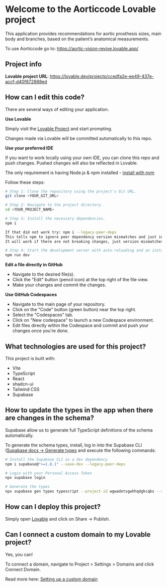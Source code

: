 # Welcome to the Aorticcode Lovable project

This application provides recommendations for aortic prosthesis sizes, main body and branches, based on the patient’s anatomical measurements.

To use Aorticcode go to: https://aortic-vision-revive.lovable.app/

## Project info

**Lovable project URL**: https://lovable.dev/projects/ccedfa2e-ee49-437e-accf-d40f872888ed

## How can I edit this code?

There are several ways of editing your application.

**Use Lovable**

Simply visit the [Lovable Project](https://lovable.dev/projects/ccedfa2e-ee49-437e-accf-d40f872888ed) and start prompting.

Changes made via Lovable will be committed automatically to this repo.

**Use your preferred IDE**

If you want to work locally using your own IDE, you can clone this repo and push changes. Pushed changes will also be reflected in Lovable.

The only requirement is having Node.js & npm installed - [install with nvm](https://github.com/nvm-sh/nvm#installing-and-updating)

Follow these steps:

```sh
# Step 1: Clone the repository using the project's Git URL.
git clone <YOUR_GIT_URL>

# Step 2: Navigate to the project directory.
cd <YOUR_PROJECT_NAME>

# Step 3: Install the necessary dependencies.
npm i

If that did not work try: npm i --legacy-peer-deps
This tells npm to ignore peer dependency version mismatches and just install the packages.
It will work if there are not breaking changes, just version mismatches.

# Step 4: Start the development server with auto-reloading and an instant preview.
npm run dev
```

**Edit a file directly in GitHub**

- Navigate to the desired file(s).
- Click the "Edit" button (pencil icon) at the top right of the file view.
- Make your changes and commit the changes.

**Use GitHub Codespaces**

- Navigate to the main page of your repository.
- Click on the "Code" button (green button) near the top right.
- Select the "Codespaces" tab.
- Click on "New codespace" to launch a new Codespace environment.
- Edit files directly within the Codespace and commit and push your changes once you're done.

## What technologies are used for this project?

This project is built with:

- Vite
- TypeScript
- React
- shadcn-ui
- Tailwind CSS
- Supabase

## How to update the types in the app when there are changes in the schema?

Supabase allow us to generate full TypeScript definitions of the schema automatically.

To generate the schema types, install, log in into the Supabase CLI ([Supabase docs -> Generate types](https://supabase.com/docs/guides/api/generating-types) and execute the following commands:

```sh
# Install the Supabase CLI as a dev dependency
npm i supabase@">=1.8.1" --save-dev --legacy-peer-deps

# Login with your Personal Access Token
npx supabase login

# Generate the types
npx supabase gen types typescript --project-id wgwadotsgwhhqdgkcqbs --schema public > src/infrastructure/supabase/types.ts
```

## How can I deploy this project?

Simply open [Lovable](https://lovable.dev/projects/ccedfa2e-ee49-437e-accf-d40f872888ed) and click on Share -> Publish.

## Can I connect a custom domain to my Lovable project?

Yes, you can!

To connect a domain, navigate to Project > Settings > Domains and click Connect Domain.

Read more here: [Setting up a custom domain](https://docs.lovable.dev/features/custom-domain#custom-domain)
